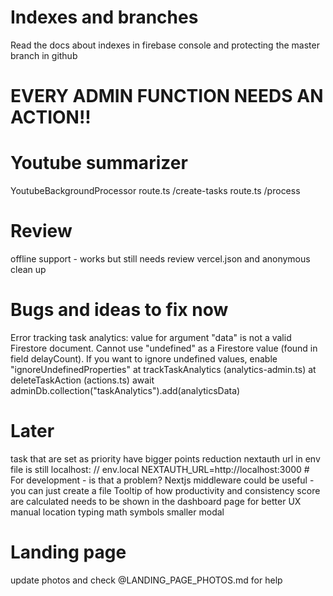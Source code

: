 # Indexes and branches

Read the docs about indexes in firebase console and protecting the master branch in github

# EVERY ADMIN FUNCTION NEEDS AN ACTION!!

# Youtube summarizer

YoutubeBackgroundProcessor
route.ts /create-tasks
route.ts /process

# Review

offline support - works but still needs review
vercel.json and anonymous clean up

# Bugs and ideas to fix now

Error tracking task analytics: value for argument "data" is not a valid Firestore document. Cannot use "undefined" as a Firestore value (found in field delayCount). If you want to ignore undefined values, enable "ignoreUndefinedProperties"
at trackTaskAnalytics (analytics-admin.ts)
at deleteTaskAction (actions.ts)
await adminDb.collection("taskAnalytics").add(analyticsData)

# Later

task that are set as priority have bigger points reduction
nextauth url in env file is still localhost: // env.local NEXTAUTH_URL=http://localhost:3000 # For development - is that a problem?
Nextjs middleware could be useful - you can just create a file
Tooltip of how productivity and consistency score are calculated needs to be shown in the dashboard page for better UX
manual location typing
math symbols smaller modal

# Landing page

update photos and check @LANDING_PAGE_PHOTOS.md for help
